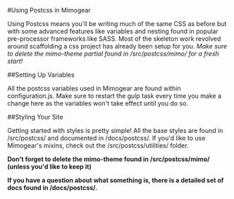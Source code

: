 #Using Postcss in Mimogear

Using Postcss means you'll be writing much of the same CSS as before but with some advanced features like variables and nesting found in popular pre-processor frameworks like SASS. Most of the skeleton work revolved around scaffolding a css project has already been setup for you. _Make sure to delete the mimo-theme partial found in /src/postcss/mimo/ for a fresh start!_

##Setting Up Variables

All the postcss variables used in Mimogear are found within configuration.js. Make sure to restart the gulp task every time you make a change here as the variables won't take effect until you do so.

##Styling Your Site

Getting started with styles is pretty simple! All the base styles are found in /src/postcss/ and documented in /docs/postcss/. If you'd like to use Mimogear's mixins, check out the /src/postcss/utilities/ folder.

**Don't forget to delete the mimo-theme found in /src/postcss/mimo/ (unless you'd like to keep it)**

**If you have a question about what something is, there is a detailed set of docs found in /docs/postcss/.**
